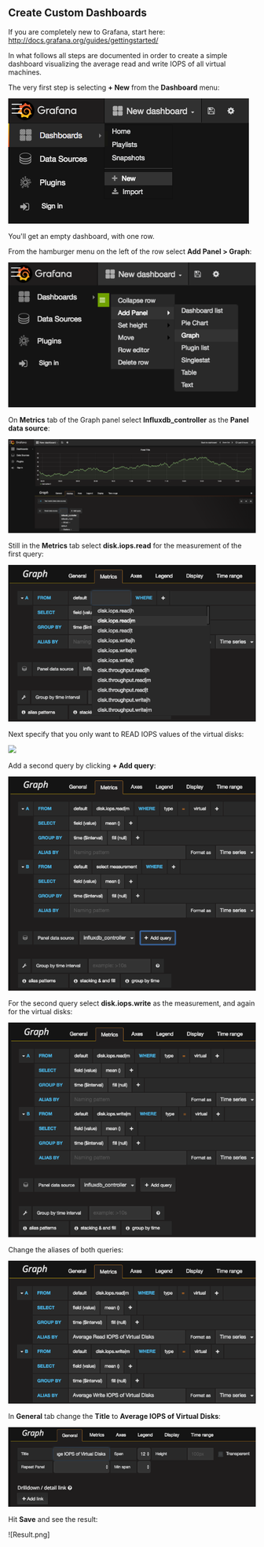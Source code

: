 ## Create Custom Dashboards

If you are completely new to Grafana, start here: http://docs.grafana.org/guides/gettingstarted/

In what follows all steps are documented in order to create a simple dashboard visualizing the average read and write IOPS of all virtual machines.

The very first step is selecting **+ New** from the **Dashboard** menu:

![](NewDashboard.png)

You'll get an empty dashboard, with one row.

From the hamburger menu on the left of the row select **Add Panel > Graph**:

![](AddPanel.png)

On **Metrics** tab of the Graph panel select **Influxdb_controller** as the **Panel data source**:

![](PanelDataSource.png)

Still in the **Metrics** tab select **disk.iops.read** for the measurement of the first query:

![](QueryAFromMeasurement.png)

Next specify that you only want to READ IOPS values of the virtual disks:

![](QueryAWhereVirtual.png)

Add a second query by clicking **+ Add query**:

![](AddQuery.png)

For the second query select **disk.iops.write** as the measurement, and again for the virtual disks:

![](QueryB.png)

Change the aliases of both queries:

![](ChangeAliases.png)

In **General** tab change the **Title** to **Average IOPS of Virtual Disks**:

![](ChangePanelTitle.png)

Hit **Save** and see the result:

![Result.png]
